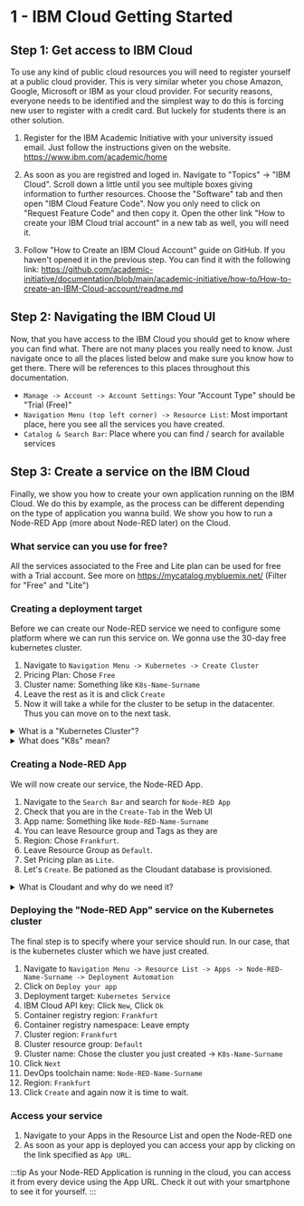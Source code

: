 # 1 - IBM Cloud Getting Started

## Step 1: Get access to IBM Cloud
To use any kind of public cloud resources you will need to register yourself at a public cloud provider. This is very similar wheter you chose Amazon, Google, Microsoft or IBM as your cloud provider. For security reasons, everyone needs to be identified and the simplest way to do this is forcing new user to register with a credit card. But luckely for students there is an other solution.

1. Register for the IBM Academic Initiative with your university issued email. Just follow the instructions given on the website.
<https://www.ibm.com/academic/home>

2. As soon as you are registred and loged in. Navigate to "Topics" -> "IBM Cloud". Scroll down a little until you see multiple boxes giving information to further resources. Choose the "Software" tab and then open "IBM Cloud Feature Code". Now you only need to click on "Request Feature Code" and then copy it. Open the other link "How to create your IBM Cloud trial account" in a new tab as well, you will need it.

3. Follow "How to Create an IBM Cloud Account" guide on GitHub. If you haven't opened it in the previous step. You can find it with the following link:
<https://github.com/academic-initiative/documentation/blob/main/academic-initiative/how-to/How-to-create-an-IBM-Cloud-account/readme.md>

## Step 2: Navigating the IBM Cloud UI
Now, that you have access to the IBM Cloud you should get to know where you can find what. There are not many places you really need to know. Just navigate once to all the places listed below and make sure you know how to get there. There will be references to this places throughout this documentation.

- ```Manage -> Account -> Account Settings```: Your "Account Type" should be "Trial (Free)"
- ```Navigation Menu (top left corner) -> Resource List```: Most important place, here you see all the services you have created.
- ```Catalog & Search Bar```: Place where you can find / search for available services

## Step 3: Create a service on the IBM Cloud
Finally, we show you how to create your own application running on the IBM Cloud. We do this by example, as the process can be different depending on the type of application you wanna build. We show you how to run a Node-RED App (more about Node-RED later) on the Cloud.

### What service can you use for free?
All the services associated to the Free and Lite plan can be used for free with a Trial account. See more on <https://mycatalog.mybluemix.net/> (Filter for "Free" and "Lite")

### Creating a deployment target
Before we can create our Node-RED service we need to configure some platform where we can run this service on. We gonna use the 30-day free kubernetes cluster.

1. Navigate to ```Navigation Menu -> Kubernetes -> Create Cluster```
2. Pricing Plan: Chose ```Free```
3. Cluster name: Something like ```K8s-Name-Surname```
4. Leave the rest as it is and click ```Create```
5. Now it will take a while for the cluster to be setup in the datacenter. Thus you can move on to the next task.

<details>
  <summary>What is a "Kubernetes Cluster"?</summary>
  <markdown>
  Open Source container platform. 
  </markdown>
</details>

<details>
  <summary>What does "K8s" mean?</summary>
  <markdown>
  K8s is just a commenly used abbriviation for "Kubernetes". 
  </markdown>
</details>

### Creating a Node-RED App
We will now create our service, the Node-RED App.

1. Navigate to the ```Search Bar``` and search for ```Node-RED App```
2. Check that you are in the ```Create-Tab``` in the Web UI
3. App name: Something like ```Node-RED-Name-Surname```
4. You can leave Resource group and Tags as they are
5. Region: Chose ```Frankfurt```.
6. Leave Resource Group as ```Default```.
7. Set Pricing plan as ```Lite```.
8. Let's ```Create```. Be pationed as the Cloudant database is provisioned.

<details>
  <summary>What is Cloudant and why do we need it?</summary>
  <markdown>
  Our database where all the data from the application will be stored.
  </markdown>
</details>


### Deploying the "Node-RED App" service on the Kubernetes cluster
The final step is to specify where your service should run. In our case, that is the kubernetes cluster which we have just created.

1. Navigate to ```Navigation Menu -> Resource List -> Apps -> Node-RED-Name-Surname -> Deployment Automation```
2. Click on ```Deploy your app```
3. Deployment target: ```Kubernetes Service```
4. IBM Cloud API key: Click ```New```, Click ```Ok```
5. Container registry region: ```Frankfurt```
6. Container registry namespace: Leave empty
7. Cluster region: ```Frankfurt```
8. Cluster resource group: ```Default```
9. Cluster name: Chose the cluster you just created -> ```K8s-Name-Surname```
10. Click ```Next```
11. DevOps toolchain name: ```Node-RED-Name-Surname```
12. Region: ```Frankfurt```
13. Click ```Create``` and again now it is time to wait.

### Access your service
1. Navigate to your Apps in the Resource List and open the Node-RED one
2. As soon as your app is deployed you can access your app by clicking on the link specified as ```App URL```.

:::tip
As your Node-RED Application is running in the cloud, you can access it from every device using the App URL. Check it out with your smartphone to see it for yourself.
:::


